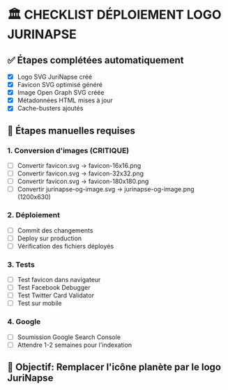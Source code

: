 # 🏛️ CHECKLIST DÉPLOIEMENT LOGO JURINAPSE

## ✅ Étapes complétées automatiquement
- [x] Logo SVG JuriNapse créé
- [x] Favicon SVG optimisé généré  
- [x] Image Open Graph SVG créée
- [x] Métadonnées HTML mises à jour
- [x] Cache-busters ajoutés

## 🔄 Étapes manuelles requises

### 1. Conversion d'images (CRITIQUE)
- [ ] Convertir favicon.svg → favicon-16x16.png
- [ ] Convertir favicon.svg → favicon-32x32.png
- [ ] Convertir favicon.svg → favicon-180x180.png
- [ ] Convertir jurinapse-og-image.svg → jurinapse-og-image.png (1200x630)

### 2. Déploiement
- [ ] Commit des changements
- [ ] Deploy sur production
- [ ] Vérification des fichiers déployés

### 3. Tests
- [ ] Test favicon dans navigateur
- [ ] Test Facebook Debugger
- [ ] Test Twitter Card Validator
- [ ] Test sur mobile

### 4. Google
- [ ] Soumission Google Search Console
- [ ] Attendre 1-2 semaines pour l'indexation

## 🎯 Objectif: Remplacer l'icône planète par le logo JuriNapse
